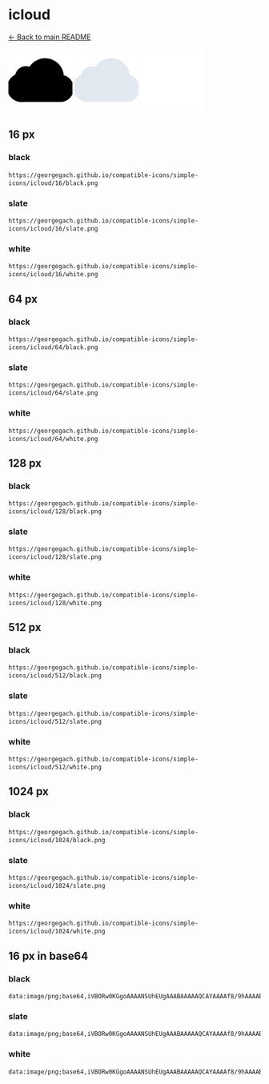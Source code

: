 # icloud

[← Back to main README](../../README.md)


<img src="./128/black.png" width="128" alt="icloud black icon" />
<img src="./128/slate.png" width="128" alt="icloud slate icon" />
<img src="./128/white.png" width="128" alt="icloud white icon" />

## 16 px

### black
```
https://georgegach.github.io/compatible-icons/simple-icons/icloud/16/black.png
```

### slate
```
https://georgegach.github.io/compatible-icons/simple-icons/icloud/16/slate.png
```

### white
```
https://georgegach.github.io/compatible-icons/simple-icons/icloud/16/white.png
```

## 64 px

### black
```
https://georgegach.github.io/compatible-icons/simple-icons/icloud/64/black.png
```

### slate
```
https://georgegach.github.io/compatible-icons/simple-icons/icloud/64/slate.png
```

### white
```
https://georgegach.github.io/compatible-icons/simple-icons/icloud/64/white.png
```

## 128 px

### black
```
https://georgegach.github.io/compatible-icons/simple-icons/icloud/128/black.png
```

### slate
```
https://georgegach.github.io/compatible-icons/simple-icons/icloud/128/slate.png
```

### white
```
https://georgegach.github.io/compatible-icons/simple-icons/icloud/128/white.png
```

## 512 px

### black
```
https://georgegach.github.io/compatible-icons/simple-icons/icloud/512/black.png
```

### slate
```
https://georgegach.github.io/compatible-icons/simple-icons/icloud/512/slate.png
```

### white
```
https://georgegach.github.io/compatible-icons/simple-icons/icloud/512/white.png
```

## 1024 px

### black
```
https://georgegach.github.io/compatible-icons/simple-icons/icloud/1024/black.png
```

### slate
```
https://georgegach.github.io/compatible-icons/simple-icons/icloud/1024/slate.png
```

### white
```
https://georgegach.github.io/compatible-icons/simple-icons/icloud/1024/white.png
```

## 16 px in base64

### black
```
data:image/png;base64,iVBORw0KGgoAAAANSUhEUgAAABAAAAAQCAYAAAAf8/9hAAAABmJLR0QA/wD/AP+gvaeTAAAAvUlEQVQ4jcXRPU4CURiF4WfGhISCgi1YuQAjO7CigoqF2LkMFmFsKVnHdGD4SaiAgqiRBDMWTDGZzHVm0ISTnOq77/l+LtfWTUX9FiP00cICaZ3gFl6wyYAUByS4C0ERBnjGBMccnPcbumXwFO/Zo1MATvGNcTFgiP0vUNFJtiZ4wrYBnOIDc/Rg3RDOexbhE+3QZSt0iPF1IQxR7Lz/pdrBg/NBQv9e5hNW6EdZUgePuEdco/MSr3+c/p/0A3r7W+PmhzyoAAAAAElFTkSuQmCC
```

### slate
```
data:image/png;base64,iVBORw0KGgoAAAANSUhEUgAAABAAAAAQCAYAAAAf8/9hAAAABmJLR0QA/wD/AP+gvaeTAAABHElEQVQ4jcWRsUoDURBFz327pgmJQlBxUQKWthHERrAJttFO/AQtxQ/wTyz9BMHST1iwUYkr6BoliYJE4e1YJBbGGGMQvO3MOXNh4L+jYcN62lpUlm0YNisXnC3MTJ5K8j8K4thyhVL7CLQGNgdg2LNEEvpgK4qK518EZqb6bavmXLgkshWDKliuX25wxSuVcnmqCRB+wEnaOnFOq+DzBh4IBrVzUtly2SGwC+AAbu7bm0gVIN/bGwj3jjkT63Hcbackfdo3yw6A0nfQAM0L6E5oW9dpM8E0Pzr8SXThZPrF5T4cTTszOuMKHMiZeBi/gT06b9oBuwS9jU6ax0gM2xNAo9EodLKJKp7lLOi+dliE6qHXcRQVx27/d3kHtt9tIKyJ1SoAAAAASUVORK5CYII=
```

### white
```
data:image/png;base64,iVBORw0KGgoAAAANSUhEUgAAABAAAAAQCAYAAAAf8/9hAAAABmJLR0QA/wD/AP+gvaeTAAAAy0lEQVQ4jcWSO2pCARBFz7zigYV1mlRWYhvRHUgKG8la3EkWEdxCsHQJliJRsDIRRIOCclJEUeT5D+S0w/1wGfhv4tRRLQDPwAPQAdoRsT7rqqbqmzpyx1TtqsXMBmoADaAEVIEakGb494GniJjsJ4b6rs42aSuPs1ZfDyu/qF8nRId01XQrbqrjK8Sqc7WnVkMdAo9nl82mF+o3kLvRYJoAixvFAJEA4zsMPlErm0GWV4y4UgdqPQDUPL+PUwaSC5I/gFZE3NP+j/gB5hkgPfrcpXwAAAAASUVORK5CYII=
```

